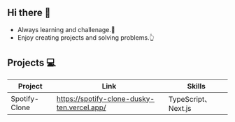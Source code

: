 ## Hi there 👋

- Always learning and challenage.🤜
- Enjoy creating projects and solving problems.👆

## Projects 💻
| Project | Link | Skills |
|----------|----------|----------|
| Spotify-Clone | https://spotify-clone-dusky-ten.vercel.app/ | TypeScript、Next.js |

<!--
| Row 2, Column 1 | Row 2, Column 2 | Row 2, Column 3 |
-->

<!--
**jason56917/jason56917** is a ✨ _special_ ✨ repository because its `README.md` (this file) appears on your GitHub profile.

Here are some ideas to get you started:

- 🔭 I’m currently working on ...
- 🌱 I’m currently learning ...
- 👯 I’m looking to collaborate on ...
- 🤔 I’m looking for help with ...
- 💬 Ask me about ...
- 📫 How to reach me: ...
- 😄 Pronouns: ...
- ⚡ Fun fact: ...
-->
